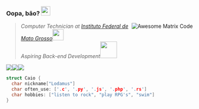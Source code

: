 ### Oopa, bão? <img src="https://media.giphy.com/media/hvRJCLFzcasrR4ia7z/giphy.gif" width="25px">
<img src = 'https://github.com/MarikIshtar007/MarikIshtar007/blob/master/images/matrix.gif' alt = 'Awesome Matrix Code' align='right'/>
<blockquote>

<p><em>Computer Technician at <a href="http://ifmt.edu.br/">Instituto Federal de Mato Grosso</a><img src="https://media.giphy.com/media/iDaCeaKrHhUI1I8e2b/giphy.gif" width="30"></br>Aspiring Back-end Development<img src="https://media.giphy.com/media/3d2yl0QuHpHdYtfwVh/giphy.gif" width="45"> 
</em></p>
</blockquote>

<img src="https://img.shields.io/badge/Arch_Linux-1793D1?style=for-the-badge&logo=arch-linux&logoColor=white" /><img src="https://img.shields.io/badge/iOS-000000?style=for-the-badge&logo=ios&logoColor=white" />[<img src="https://img.shields.io/badge/GitHub-100000?style=for-the-badge&logo=github&logoColor=white" />](https://github.com/CaioMLopes)

```c
struct Caio {
  char nickname["Lodamus"]
  char often_use: ['.c', '.py', '.js', '.php', '.rs']
  char hobbies: ["listen to rock", "play RPG's", "swim"]
}
```
